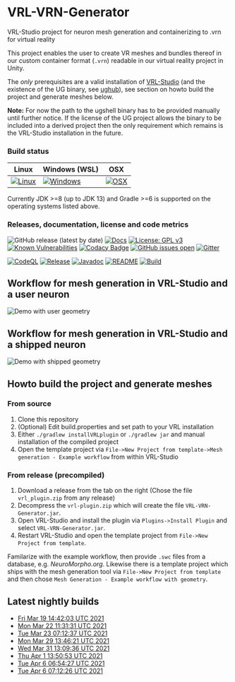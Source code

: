 # VRL-VRN-Generator

VRL-Studio project for neuron mesh generation and containerizing to .vrn for virtual reality 

This project enables the user to create VR meshes and bundles thereof in our 
custom container format (`.vrn`) readable in our virtual reality project in Unity.

The *only* prerequisites are a valid installation of [VRL-Studio](https://vrl-studio.mihosoft.eu/) (and the existence of the UG binary, see [ughub](https://github.com/UG4/ughub)), see section on howto build the project and generate meshes below. 

**Note:** For now the path to the ugshell binary has to be provided manually until further notice. If the license of the UG project allows the binary to be included into a derived project then the only requirement which remains is the VRL-Studio installation in the future.

### Build status
| Linux  | Windows (WSL) | OSX |
|---|---|---|
| [![Linux](https://github.com/c2m2/VRL-VRN-Generator/actions/workflows/Build.yml/badge.svg)](https://github.com/c2m2/VRL-VRN-Generator/actions/workflows/Build.yml)  |  [![Windows](https://ci.appveyor.com/api/projects/status/lf67s11e2jreogr5?svg=true)](https://ci.appveyor.com/project/stephanmg/vrl-vrn-generator)  | [![OSX](https://travis-ci.org/c2m2/VRL-VRN-Generator.svg?branch=master)](https://travis-ci.org/c2m2/VRL-VRN-Generator)  |

Currently JDK >=8 (up to JDK 13) and Gradle >=6 is supported on the operating systems listed above.

### Releases, documentation, license and code metrics
![GitHub release (latest by date)](https://img.shields.io/github/v/release/c2m2/VRL-VRN-Generator)
[![Docs](https://img.shields.io/badge/Javadoc-%20Documentation-blueviolet.svg)](https://c2m2.github.io/VRL-VRN-Generator/)
[![License: GPL v3](https://img.shields.io/badge/License-GPLv3-magenta.svg)](https://www.gnu.org/licenses/gpl-3.0)
[![Known Vulnerabilities](https://snyk.io/test/github/c2m2/VRL-VRN-Generator/badge.svg?targetFile=VRL-VRN-Generator/build.gradle)](https://snyk.io/test/github/c2m2/VRL-VRN-Generator?targetFile=VRL-VRN-Generator/build.gradle)
[![Codacy Badge](https://app.codacy.com/project/badge/Grade/5e4acf16fe224ef7b815a77ba83e5059)](https://www.codacy.com/gh/c2m2/VRL-VRN-Generator/dashboard?utm_source=github.com&amp;utm_medium=referral&amp;utm_content=c2m2/VRL-VRN-Generator&amp;utm_campaign=Badge_Grade)
[![GitHub issues open](https://img.shields.io/github/issues/c2m2/VRL-VRN-Generator)](https://github.com/c2m2/VRL-VRN-Generator/issues)
[![Gitter](https://img.shields.io/gitter/room/stephanmg/c2m2.svg?style=flat-square)](https://gitter.im/stephanmg/c2m2)

[![CodeQL](https://github.com/c2m2/VRL-VRN-Generator/actions/workflows/codeql-analysis.yml/badge.svg?branch=master)](https://github.com/c2m2/VRL-VRN-Generator/actions/workflows/codeql-analysis.yml)
[![Release](https://github.com/c2m2/VRL-VRN-Generator/actions/workflows/Release.yml/badge.svg)](https://github.com/c2m2/VRL-VRN-Generator/actions/workflows/Release.yml)
[![Javadoc](https://github.com/c2m2/VRL-VRN-Generator/actions/workflows/Javadoc.yml/badge.svg)](https://github.com/c2m2/VRL-VRN-Generator/actions/workflows/Javadoc.yml)
[![README](https://github.com/c2m2/VRL-VRN-Generator/actions/workflows/Deploy.yml/badge.svg)](https://github.com/c2m2/VRL-VRN-Generator/actions/workflows/Deploy.yml)
[![Build](https://github.com/c2m2/VRL-VRN-Generator/actions/workflows/Build.yml/badge.svg)](https://github.com/c2m2/VRL-VRN-Generator/actions/workflows/Build.yml)

## Workflow for mesh generation in VRL-Studio and a user neuron
![Demo with user geometry](../assets/example.png?raw=true)

## Workflow for mesh generation in VRL-Studio and a shipped neuron
![Demo with shipped geometry](../assets/example_with_geometry.png?raw=true)

## Howto build the project and generate meshes 

### From source
1.  Clone this repository
2.  (Optional) Edit build.properties and set path to your VRL installation
3.  Either `./gradlew installVRLplugin` or `./gradlew jar` and manual installation of the compiled project
4.  Open the template project via `File->New Project from template->Mesh generation - Example workflow` from within VRL-Studio

### From release (precompiled)
1.  Download a release from the tab on the right (Chose the file `vrl_plugin.zip` from any release)
2.  Decompress the `vrl-plugin.zip` which will create the file `VRL-VRN-Generator.jar`.
3.  Open VRL-Studio and install the plugin via `Plugins->Install Plugin` and select `VRL-VRN-Generator.jar`.
4.  Restart VRL-Studio and open the template project from `File->New Project from template`.

Familarize with the example workflow, then provide `.swc` files from a database, e.g. *NeuroMorpho.org*.
Likewise there is a template project which ships with the mesh generation tool via `File->New Project from template` and
then chose `Mesh Generation - Example workflow with geometry`.

## Latest nightly builds
-   [Fri Mar 19 14:42:03 UTC 2021](https://api.github.com/repos/c2m2/VRL-VRN-Generator/actions/artifacts/48144757/zip)
-   [Mon Mar 22 11:31:31 UTC 2021](https://api.github.com/repos/c2m2/VRL-VRN-Generator/actions/artifacts/48603843/zip)
-   [Tue Mar 23 07:12:37 UTC 2021](https://api.github.com/repos/c2m2/VRL-VRN-Generator/actions/artifacts/48605460/zip)
-   [Mon Mar 29 13:46:21 UTC 2021](https://api.github.com/repos/c2m2/VRL-VRN-Generator/actions/artifacts/50209225/zip)
-   [Wed Mar 31 13:09:36 UTC 2021](https://api.github.com/repos/c2m2/VRL-VRN-Generator/actions/artifacts/50753739/zip)
-   [Thu Apr  1 13:50:53 UTC 2021](https://api.github.com/repos/c2m2/VRL-VRN-Generator/actions/artifacts/50986884/zip)
-   [Tue Apr  6 06:54:27 UTC 2021](https://api.github.com/repos/c2m2/VRL-VRN-Generator/actions/artifacts/51834168/zip)
-   [Tue Apr  6 07:12:26 UTC 2021](https://api.github.com/repos/c2m2/VRL-VRN-Generator/actions/artifacts/51834773/zip)
